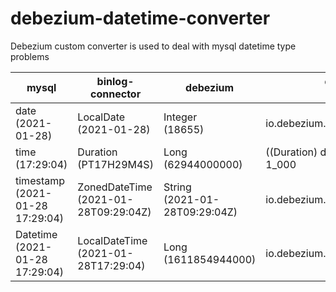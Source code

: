 # debezium-datetime-converter
Debezium custom converter is used to deal with mysql datetime type problems

| mysql                               | binlog-connector                         | debezium                          | debezium<br />schema                 |
| ----------------------------------- | ---------------------------------------- | --------------------------------- | ----------------------------------- |
| date<br>(2021-01-28)                | LocalDate<br/>(2021-01-28)               | Integer<br/>(18655)               | io.debezium.time.Date               |
| time<br/>(17:29:04)                 | Duration<br/>(PT17H29M4S)                | Long<br/>(62944000000)            | ((Duration) data).toNanos() / 1_000 |
| timestamp<br/>(2021-01-28 17:29:04) | ZonedDateTime<br/>(2021-01-28T09:29:04Z) | String<br/>(2021-01-28T09:29:04Z) | io.debezium.time.ZonedTimestamp     |
| Datetime<br/>(2021-01-28 17:29:04)  | LocalDateTime<br/>(2021-01-28T17:29:04)  | Long<br/>(1611854944000)          | io.debezium.time.Timestamp          |
